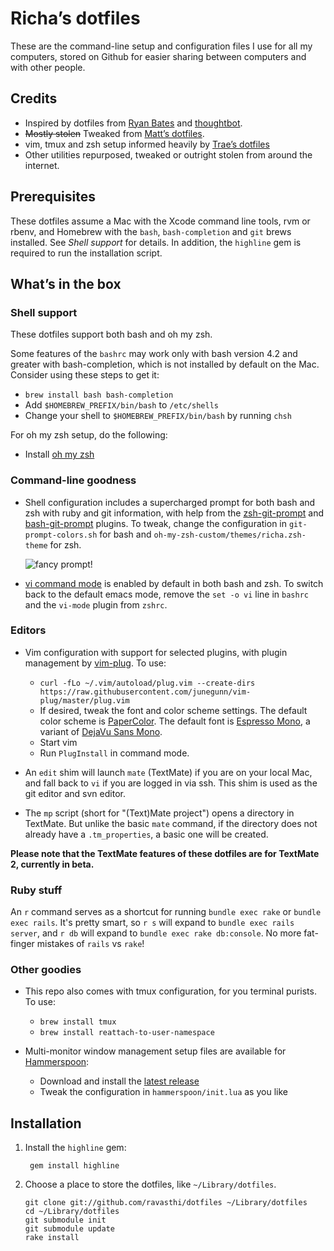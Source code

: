 # Richa’s dotfiles

These are the command-line setup and configuration files I use for all my computers, stored on Github for easier sharing between computers and with other people.

## Credits

* Inspired by dotfiles from [Ryan Bates](https://github.com/ryanb/dotfiles) and [thoughtbot](http://github.com/thoughtbot/dotfiles).
* ~~Mostly stolen~~ Tweaked from [Matt’s dotfiles](https://github.com/mbrictson/dotfiles).
* vim, tmux and zsh setup informed heavily by [Trae’s dotfiles](https://github.com/trobrock)
* Other utilities repurposed, tweaked or outright stolen from around the internet.

## Prerequisites

These dotfiles assume a Mac with the Xcode command line tools, rvm or rbenv, and Homebrew with the `bash`, `bash-completion` and `git` brews installed. See *Shell support* for details. In addition, the `highline` gem is required to run the installation script.

## What’s in the box

### Shell support

These dotfiles support both bash and oh my zsh.

Some features of the `bashrc` may work only with bash version 4.2 and greater with bash-completion, which is not installed by default on the Mac. Consider using these steps to get it:

* `brew install bash bash-completion`
* Add `$HOMEBREW_PREFIX/bin/bash` to `/etc/shells`
* Change your shell to `$HOMEBREW_PREFIX/bin/bash` by running `chsh`

For oh my zsh setup, do the following:

* Install [oh my zsh](https://github.com/robbyrussell/oh-my-zsh)

### Command-line goodness

* Shell configuration includes a supercharged prompt for both bash and zsh with ruby and git information, with help from the [zsh-git-prompt](https://github.com/olivierverdier/zsh-git-prompt/blob/master/zshrc.sh) and [bash-git-prompt](https://github.com/magicmonty/bash-git-prompt) plugins. To tweak, change the configuration in `git-prompt-colors.sh` for bash and `oh-my-zsh-custom/themes/richa.zsh-theme` for zsh.

    <img style="max-width: 100%;" src="https://s3.amazonaws.com/f.cl.ly/items/1D300k0E3y3F3U392s3r/Screen%20Shot%202015-12-21%20at%209.59.22%20AM.png" alt="fancy prompt!" />

* [vi command mode](http://www.catonmat.net/blog/bash-vi-editing-mode-cheat-sheet/) is enabled by default in both bash and zsh. To switch back to the default emacs mode, remove the `set -o vi` line in `bashrc` and the `vi-mode` plugin from `zshrc`.

### Editors

* Vim configuration with support for selected plugins, with plugin management by [vim-plug](https://github.com/junegunn/vim-plug). To use:

    * `curl -fLo ~/.vim/autoload/plug.vim --create-dirs https://raw.githubusercontent.com/junegunn/vim-plug/master/plug.vim`
    * If desired, tweak the font and color scheme settings. The default color scheme is [PaperColor](http://vimcolors.com/234/PaperColor/light). The default font is [Espresso Mono](https://twitter.com/chrisbowler/status/205688974369492992), a variant of [DejaVu Sans Mono](http://dejavu-fonts.org/wiki/Main_Page).
    * Start vim
    * Run `PlugInstall` in command mode.

* An `edit` shim will launch `mate` (TextMate) if you are on your local Mac, and fall back to `vi` if you are logged in via ssh. This shim is used as the git editor and svn editor.

* The `mp` script (short for "(Text)Mate project") opens a directory in TextMate. But unlike the basic `mate` command, if the directory does not already have a `.tm_properties`, a basic one will be created.

**Please note that the TextMate features of these dotfiles are for TextMate 2, currently in beta.**

### Ruby stuff

An `r` command serves as a shortcut for running `bundle exec rake` or `bundle exec rails`. It's pretty smart, so `r s` will expand to `bundle exec rails server`, and `r db` will expand to `bundle exec rake db:console`. No more fat-finger mistakes of `rails` vs `rake`!

### Other goodies

* This repo also comes with tmux configuration, for you terminal purists. To use:

    * `brew install tmux`
    * `brew install reattach-to-user-namespace`

* Multi-monitor window management setup files are available for [Hammerspoon](http://www.hammerspoon.org):
    * Download and install the [latest release](https://github.com/Hammerspoon/hammerspoon/releases/latest)
    * Tweak the configuration in `hammerspoon/init.lua` as you like


## Installation

1. Install the `highline` gem:

        gem install highline

2. Choose a place to store the dotfiles, like `~/Library/dotfiles`.

    ```
    git clone git://github.com/ravasthi/dotfiles ~/Library/dotfiles
    cd ~/Library/dotfiles
    git submodule init
    git submodule update
    rake install
    ```

